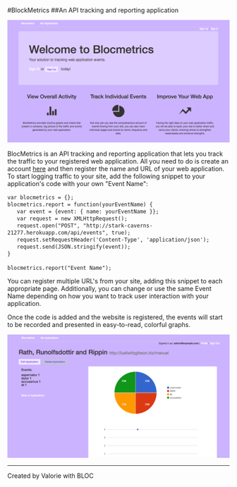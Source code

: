 #BlockMetrics
##An API tracking and reporting application

![Blocmetrics HomeScreen](app/assets/images/HomePage.png)

BlocMetrics is an API tracking and reporting application that lets you track the traffic to your registered web application. All you need to do is create an account [here](http://stark-caverns-21277.herokuapp.com/) and then register the name and URL of your web application. To start logging traffic to your site, add the following snippet to your application's code with your own "Event Name":

````
var blocmetrics = {};
blocmetrics.report = function(yourEventName) {
   var event = {event: { name: yourEventName }};
   var request = new XMLHttpRequest();
   request.open("POST", "http://stark-caverns-21277.herokuapp.com/api/events", true);
   request.setRequestHeader('Content-Type', 'application/json');
   request.send(JSON.stringify(event));
}

blocmetrics.report("Event Name");
````

You can register multiple URL's from your site, adding this snippet to each appropriate page. Additionally, you can change or use the same Event Name depending on how you want to track user interaction with your application.

Once the code is added and the website is registered, the events will start to be recorded and presented in easy-to-read, colorful graphs.

![Blocmetrics Graphs](app/assets/images/Graphs.png)

----
Created by Valorie with BLOC
